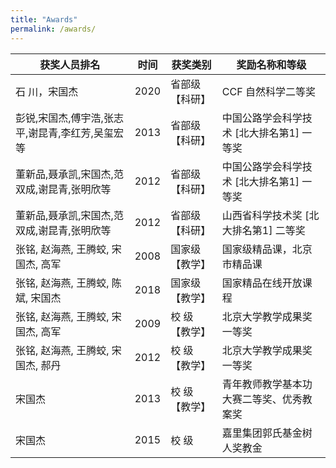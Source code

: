```yaml
---
title: "Awards"
permalink: /awards/
---
```




| 获奖人员排名                                     | 时间 | 获奖类别       | 奖励名称和等级                            |
| ------------------------------------------------ | ---- | -------------- | ----------------------------------------- |
| 石 川，宋国杰                                     | 2020 | 省部级【科研】  | CCF 自然科学二等奖                        |
| 彭锐,宋国杰,傅宇浩,张志平,谢昆青,李红芳,吴玺宏等 | 2013 | 省部级【科研】 | 中国公路学会科学技术 [北大排名第1] 一等奖 |
| 董新品,聂承凯,宋国杰,范双成,谢昆青,张明欣等      | 2012 | 省部级【科研】 | 中国公路学会科学技术 [北大排名第1] 一等奖 |
| 董新品,聂承凯,宋国杰,范双成,谢昆青,张明欣等      | 2012 | 省部级【科研】 | 山西省科学技术奖   [北大排名第1] 二等奖   |
| 张铭, 赵海燕, 王腾蛟, 宋国杰, 高军               | 2008 | 国家级【教学】 | 国家级精品课，北京市精品课                |
| 张铭, 赵海燕, 王腾蛟, 陈斌, 宋国杰               | 2018 | 国家级【教学】 | 国家精品在线开放课程                      |
| 张铭, 赵海燕, 王腾蛟, 宋国杰, 高军               | 2009 | 校 级【教学】  | 北京大学教学成果奖          一等奖        |
| 张铭, 赵海燕, 王腾蛟, 宋国杰, 郝丹               | 2012 | 校 级【教学】  | 北京大学教学成果奖          一等奖        |
| 宋国杰                                           | 2013 | 校 级【教学】  | 青年教师教学基本功大赛二等奖、优秀教案奖  |
| 宋国杰                                           | 2015 | 校 级          | 嘉里集团郭氏基金树人奖教金                |

